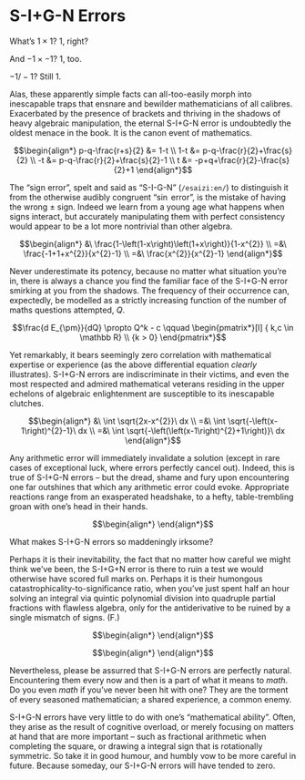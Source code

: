 # S-I+G-N Errors
<!-- #SQUARK live! feat!
| dest = scriptures/general/sign
| capt = The “semicolon missing” of Mathematics
| index = scriptures / general
-->

What’s $1 \times 1$? $1$, right?

And $-1 \times -1$? $1$, too.

$-1 / -1$? Still $1$.

Alas, these apparently simple facts can all-too-easily morph into inescapable traps that ensnare and bewilder mathematicians of all calibres. Exacerbated by the presence of brackets and thriving in the shadows of heavy algebraic manipulation, the eternal S-I+G-N error is undoubtedly the oldest menace in the book. It is the canon event of mathematics.

```math
\begin{align*}
  p-q-\frac{r+s}{2} &= 1-t
  \\ 1-t &= p-q-\frac{r}{2}+\frac{s}{2}
  \\ -t &= p-q-\frac{r}{2}+\frac{s}{2}-1
  \\ t &= -p+q+\frac{r}{2}-\frac{s}{2}+1
\end{align*}
```

The “sign error”, spelt and said as “S-I-G-N” (`/esaizi:en/`) to distinguish it from the otherwise audibly congruent “$\sin$ error”, is the mistake of having the wrong $\pm$ sign. Indeed we learn from a young age what happens when signs interact, but accurately manipulating them with perfect consistency would appear to be a lot more nontrivial than other algebra.

```math
\begin{align*}
  &\ \frac{1-\left(1-x\right)\left(1+x\right)}{1-x^{2}}
  \\ =&\ \frac{-1+1+x^{2}}{x^{2}-1}
  \\ =&\ \frac{x^{2}}{x^{2}-1}
\end{align*}
```

Never underestimate its potency, because no matter what situation you’re in, there is always a chance you find the familiar face of the S-I+G-N error smirking at you from the shadows. The frequency of their occurrence can, expectedly, be modelled as a strictly increasing function of the number of maths questions attempted, $Q$.

```math
\frac{d E_{\pm}}{dQ} \propto Q^k - c
  \qquad \begin{pmatrix*}[l]
    { k,c \in \mathbb R} \\
    {k > 0}
  \end{pmatrix*}
```

Yet remarkably, it bears seemingly zero correlation with mathematical expertise or experience (as the above differential equation *clearly* illustrates). S-I+G-N errors are indiscriminate in their victims, and even the most respected and admired mathematical veterans residing in the upper echelons of algebraic enlightenment are susceptible to its inescapable clutches.

```math
\begin{align*}
  &\ \int \sqrt{2x-x^{2}}\ dx
  \\ =&\ \int \sqrt{-\left(x-1\right)^{2}-1}\ dx
  \\ =&\ \int \sqrt{-\left(\left(x-1\right)^{2}+1\right)}\ dx
\end{align*}
```

Any arithmetic error will immediately invalidate a solution (except in rare cases of exceptional luck, where errors perfectly cancel out). Indeed, this is true of S-I+G-N errors – but the dread, shame and fury upon encountering one far outshines that which any arithmetic error could evoke. Appropriate reactions range from an exasperated headshake, to a hefty, table-trembling groan with one’s head in their hands.

```math
\begin{align*}
\end{align*}
```

What makes S-I+G-N errors so maddeningly irksome?

Perhaps it is their inevitability, the fact that no matter how careful we might think we’ve been, the S-I+G+N error is there to ruin a test we would otherwise have scored full marks on. Perhaps it is their humongous catastrophicality-to-significance ratio, when you’ve just spent half an hour solving an integral via quintic polynomial division into quadruple partial fractions with flawless algebra, only for the antiderivative to be ruined by a single mismatch of signs. (F.)

```math
\begin{align*}
\end{align*}
```

<!-- So, how do we avoid them, then? -->

```math
\begin{align*}
\end{align*}
```

Nevertheless, please be assurred that S-I+G-N errors are perfectly natural. Encountering them every now and then is a part of what it means to *math*. Do you even *math* if you’ve never been hit with one? They are the torment of every seasoned mathematician; a shared experience, a common enemy.

S-I+G-N errors have very little to do with one’s “mathematical ability”. Often, they arise as the result of cognitive overload, or merely focusing on matters at hand that are more important – such as fractional arithmetic when completing the square, or drawing a integral sign that is rotationally symmetric. So take it in good humour, and humbly vow to be more careful in future. Because someday, our S-I+G-N errors will have tended to zero.
